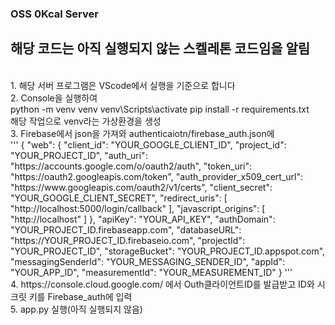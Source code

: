 ### OSS 0Kcal Server
## 해당 코드는 아직 실행되지 않는 스켈레톤 코드임을 알림
<br>
1. 해당 서버 프로그램은 VScode에서 실행을 기준으로 합니다
<br>
2.  Console을 실행하여
<br>
    python -m venv venv
    venv\Scripts\activate
    pip install -r requirements.txt
<br>
해당 작업으로 venv라는 가상환경을 생성
<br>
3. Firebase에서 json을 가져와 authenticaiotn/firebase_auth.json에
<br>
'''
    {
  "web": {
    "client_id": "YOUR_GOOGLE_CLIENT_ID",
    "project_id": "YOUR_PROJECT_ID",
    "auth_uri": "https://accounts.google.com/o/oauth2/auth",
    "token_uri": "https://oauth2.googleapis.com/token",
    "auth_provider_x509_cert_url": "https://www.googleapis.com/oauth2/v1/certs",
    "client_secret": "YOUR_GOOGLE_CLIENT_SECRET",
    "redirect_uris": [
      "http://localhost:5000/login/callback"
    ],
    "javascript_origins": [
      "http://localhost"
    ]
  },
  "apiKey": "YOUR_API_KEY",
  "authDomain": "YOUR_PROJECT_ID.firebaseapp.com",
  "databaseURL": "https://YOUR_PROJECT_ID.firebaseio.com",
  "projectId": "YOUR_PROJECT_ID",
  "storageBucket": "YOUR_PROJECT_ID.appspot.com",
  "messagingSenderId": "YOUR_MESSAGING_SENDER_ID",
  "appId": "YOUR_APP_ID",
  "measurementId": "YOUR_MEASUREMENT_ID"
}
'''
<br>
4. https://console.cloud.google.com/ 에서 Outh클라이언트ID를 발급받고 ID와 시크릿 키를 Firebase_auth에 입력
<br>
5. app.py 실행(아직 실행되지 않음)
